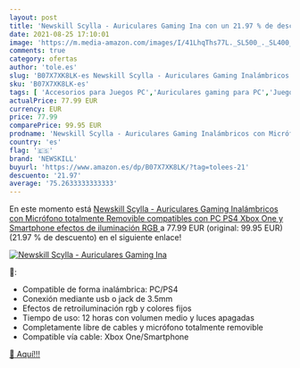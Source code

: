 ```yaml
---
layout: post
title: 'Newskill Scylla - Auriculares Gaming Ina con un 21.97 % de descuento'
date: 2021-08-25 17:10:01
image: 'https://m.media-amazon.com/images/I/41LhqThs77L._SL500_._SL400_.jpg'
comments: true
category: ofertas
author: 'tole.es'
slug: 'B07X7XK8LK-es Newskill Scylla - Auriculares Gaming Inalámbricos con...'
sku: 'B07X7XK8LK-es'
tags: [ 'Accesorios para Juegos PC','Auriculares gaming para PC','Juegos y Accesorios para PC','Videojuegos','newskill','ps4','xbox', ]
actualPrice: 77.99 EUR
currency: EUR
price: 77.99
comparePrice: 99.95 EUR
prodname: 'Newskill Scylla - Auriculares Gaming Inalámbricos con Micrófono totalmente Removible compatibles con PC  PS4  Xbox One y Smartphone  efectos de iluminación RGB '
country: 'es'
flag: '🇪🇸'
brand: 'NEWSKILL'
buyurl: 'https://www.amazon.es/dp/B07X7XK8LK/?tag=tolees-21'
descuento: '21.97'
average: '75.2633333333333'
---
```


En este momento está [Newskill Scylla - Auriculares Gaming Inalámbricos con Micrófono totalmente Removible compatibles con PC  PS4  Xbox One y Smartphone  efectos de iluminación RGB ](https://www.amazon.es/dp/B07X7XK8LK/?tag=tolees-21) a 77.99 EUR (original: 99.95 EUR) (21.97 %  de descuento) en el siguiente enlace!

[![Newskill Scylla - Auriculares Gaming Ina](https://m.media-amazon.com/images/I/41LhqThs77L._SL500_._SL400_.jpg)](https://www.amazon.es/dp/B07X7XK8LK/?tag=tolees-21)

🔎:

- Compatible de forma inalámbrica: PC/PS4
- Conexión mediante usb o jack de 3.5mm
- Efectos de retroiluminación rgb y colores fijos
- Tiempo de uso: 12 horas con volumen medio y luces apagadas
- Completamente libre de cables y micrófono totalmente removible
- Compatible vía cable: Xbox One/Smartphone

[🛒 Aquí!!!](https://www.amazon.es/dp/B07X7XK8LK/?tag=tolees-21)
